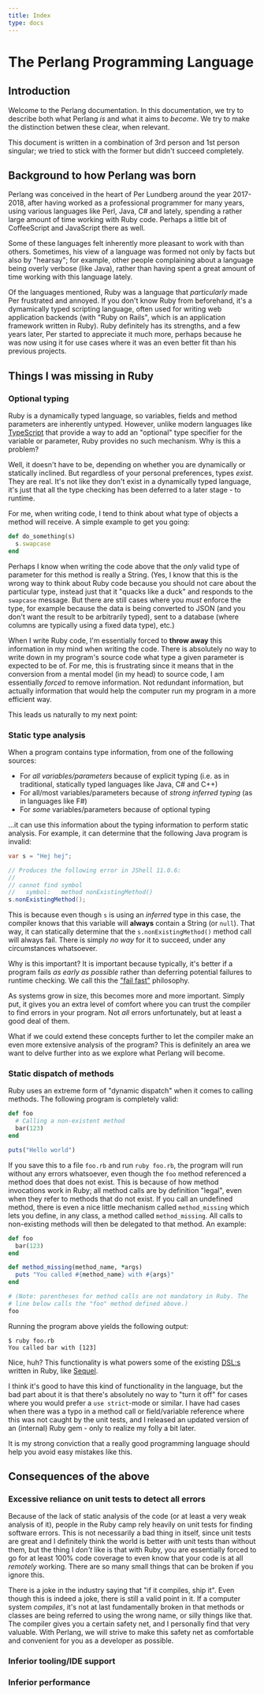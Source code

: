 ```yaml
---
title: Index
type: docs
---
```


# The Perlang Programming Language

## Introduction

Welcome to the Perlang documentation. In this documentation, we try to describe both what Perlang _is_ and what it aims to _become_. We try to make the distinction betwen these clear, when relevant.

This document is written in a combination of 3rd person and 1st person singular; we tried to stick with the former but didn't succeed completely.

## Background to how Perlang was born

Perlang was conceived in the heart of Per Lundberg around the year 2017-2018, after having worked as a professional programmer for many years, using various languages like Perl, Java, C# and lately, spending a rather large amount of time working with Ruby code. Perhaps a little bit of CoffeeScript and JavaScript there as well.

Some of these languages felt inherently more pleasant to work with than others. Sometimes, his view of a language was formed not only by facts but also by "hearsay"; for example, other people complaining about a language being overly verbose (like Java), rather than having spent a great amount of time working with this language lately.

Of the languages mentioned, Ruby was a language that _particularly_ made Per frustrated and annoyed. If you don't know Ruby from beforehand, it's a dymamically typed scripting language, often used for writing web application backends (with "Ruby on Rails", which is an application framework written in Ruby). Ruby definitely has its strengths, and a few years later, Per started to appreciate it much more, perhaps because he was now using it for use cases where it was an even better fit than his previous projects.

## Things I was missing in Ruby

### Optional typing

Ruby is a dynamically typed language, so variables, fields and method parameters are inherently untyped. However, unlike modern languages like [TypeScript](https://www.typescriptlang.org/) that provide a way to add an "optional" type specifier for the variable or parameter, Ruby provides no such mechanism. Why is this a problem?

Well, it doesn't have to be, depending on whether you are dynamically or statically inclined. But regardless of your personal preferences, types _exist_. They are real. It's not like they don't exist in a dynamically typed language, it's just that all the type checking has been deferred to a later stage - to runtime.

For me, when writing code, I tend to think about what type of objects a method will receive. A simple example to get you going:

```ruby
def do_something(s)
  s.swapcase
end
```

Perhaps I know when writing the code above that the _only_ valid type of parameter for this method is really a String. (Yes, I know that this is the wrong way to think about Ruby code because you should not care about the particular type, instead just that it "quacks like a duck" and responds to the `swapcase` message. But there are still cases where you *must* enforce the type, for example because the data is being converted to JSON (and you don't want the result to be arbitrarily typed), sent to a database (where columns are typically using a fixed data type), etc.)

When I write Ruby code, I'm essentially forced to **throw away** this information in my mind when writing the code. There is absolutely no way to write down in my program's source code what type a given parameter is expected to be of. For me, this is frustrating since it means that in the conversion from a mental model (in my head) to source code, I am essentially _forced_ to remove information. Not redundant information, but actually information that would help the computer run my program in a more efficient way.

This leads us naturally to my next point:

### Static type analysis

When a program contains type information, from one of the following sources:

- For _all variables/parameters_ because of explicit typing (i.e. as in traditional, statically typed languages like Java, C# and C++)
- For all/most variables/parameters because of _strong inferred typing_ (as in languages like F#)
- For _some_ variables/parameters because of optional typing

...it can use this information about the typing information to perform static analysis. For example, it can determine that the following Java program is invalid:

```java
var s = "Hej hej";

// Produces the following error in JShell 11.0.6:
//
// cannot find symbol
//   symbol:   method nonExistingMethod()
s.nonExistingMethod();
```

This is because even though `s` is using an _inferred_ type in this case, the compiler knows that this variable will **always** contain a String (or `null`). That way, it can statically determine that the `s.nonExistingMethod()` method call will always fail. There is simply _no way_ for it to succeed, under any circumstances whatsoever.

Why is this important? It is important because typically, it's better if a program fails _as early as possible_ rather than deferring potential failures to runtime checking. We call this the ["fail fast"](https://en.wikipedia.org/wiki/Fail-fast) philosophy.

As systems grow in size, this becomes more and more important. Simply put, it gives you an extra level of comfort where you can trust the compiler to find errors in your program. Not _all_ errors unfortunately, but at least a good deal of them.

What if we could extend these concepts further to let the compiler make an even more extensive analysis of the program? This is definitely an area we want to delve further into as we explore what Perlang will become.

### Static dispatch of methods

Ruby uses an extreme form of "dynamic dispatch" when it comes to calling methods. The following program is completely valid:

```ruby
def foo
  # Calling a non-existent method
  bar(123)
end

puts("Hello world")
```

If you save this to a file `foo.rb` and run `ruby foo.rb`, the program will run without any errors whatsoever, even though the `foo` method referenced a method does that does not exist. This is because of how method invocations work in Ruby; all method calls are by definition "legal", even when they refer to methods that do not exist. If you call an undefined method, there is even a nice little mechanism called `method_missing` which lets you define, in any class, a method called `method_missing`. All calls to non-existing methods will then be delegated to that method. An example:

```ruby
def foo
  bar(123)
end

def method_missing(method_name, *args)
  puts "You called #{method_name} with #{args}"
end

# (Note: parentheses for method calls are not mandatory in Ruby. The
# line below calls the "foo" method defined above.)
foo
```

Running the program above yields the following output:

```shell
$ ruby foo.rb
You called bar with [123]
```

Nice, huh? This functionality is what powers some of the existing [DSL:s](https://en.wikipedia.org/wiki/Domain-specific_language) written in Ruby, like [Sequel](https://github.com/jeremyevans/sequel).

I think it's good to have this kind of functionality in the language, but the bad part about it is that there's absolutely no way to "turn it off" for cases where you would prefer a `use strict`-mode or similar. I have had cases when there was a typo in a method call or field/variable reference where this was not caught by the unit tests, and I released an updated version of an (internal) Ruby gem - only to realize my folly a bit later.

It is my strong conviction that a really good programming language should help you avoid easy mistakes like this.

## Consequences of the above

### Excessive reliance on unit tests to detect all errors

Because of the lack of static analysis of the code (or at least a very weak analysis of it), people in the Ruby camp rely heavily on unit tests for finding software errors. This is not necessarily a bad thing in itself, since unit tests are great and I definitely think the world is better _with_ unit tests than without them, but the thing I _don't_ like is that with Ruby, you are essentially forced to go for at least 100% code coverage to even know that your code is at all _remotely_ working. There are so many small things that can be broken if you ignore this.

There is a joke in the industry saying that "if it compiles, ship it". Even though this is indeed a joke, there is still a valid point in it. If a computer system _compiles_, it's not at last fundamentally broken in that methods or classes are being referred to using the wrong name, or silly things like that. The compiler gives you a certain safety net, and I personally find that very valuable. With Perlang, we will strive to make this safety net as comfortable and convenient for you as a developer as possible.

### Inferior tooling/IDE support

### Inferior performance
